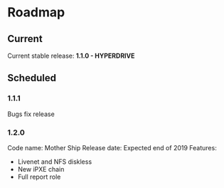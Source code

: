 # Roadmap

## Current
Current stable release: **1.1.0 - HYPERDRIVE**

## Scheduled

### 1.1.1
Bugs fix release

### 1.2.0
Code name: Mother Ship
Release date: Expected end of 2019
Features:
* Livenet and NFS diskless
* New iPXE chain
* Full report role
